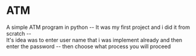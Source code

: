 # ATM
A simple ATM program in python -- 
It was my first project and i did it from scratch --  
It's idea was to enter user name that i was implement already and then enter the password -- then choose what process you will proceed 
